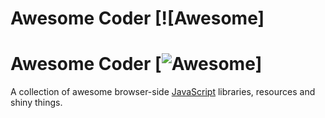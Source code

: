# Awesome Coder [![Awesome]


# Awesome Coder [![Awesome](https://github.com/murffious/awesome-coder/media/badge.svg)]

A collection of awesome browser-side [JavaScript](https://developer.mozilla.org/en-US/docs/Web/JavaScript) libraries, resources and shiny things.
